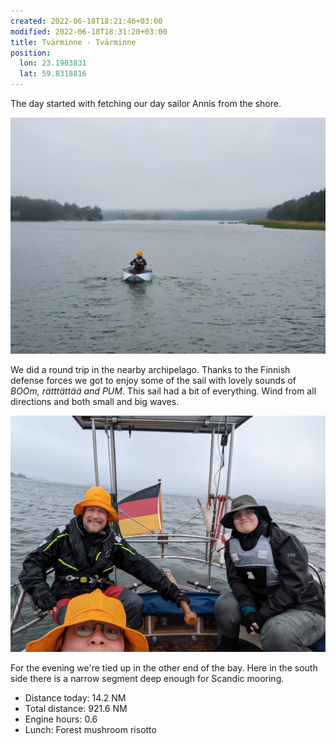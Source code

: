 ```yaml
---
created: 2022-06-18T18:21:46+03:00
modified: 2022-06-18T18:31:20+03:00
title: Tvärminne - Tvärminne
position:
  lon: 23.1903831
  lat: 59.8318816
---
```


The day started with fetching our day sailor Annis from the shore. 

![Image](../2022/fa1fb63b9a0eff82afab21503b393f27.jpg) 

We did a round trip in the nearby archipelago. Thanks to the Finnish defense forces we got to enjoy some of the sail with lovely sounds of _BOOm, rätttättää and PUM_. This sail had a bit of everything. Wind from all directions and both small and big waves. 

![Image](../2022/d7375c4cd56aef366062f0b2fb33e6ee.jpg) 

For the evening we're tied up in the other end of the bay. Here in the south side there is a narrow segment deep enough for Scandic mooring.

* Distance today: 14.2 NM
* Total distance: 921.6 NM
* Engine hours: 0.6
* Lunch: Forest mushroom risotto
